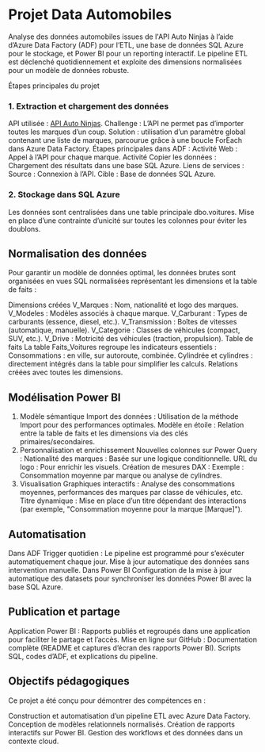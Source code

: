 # Projet Data Automobiles

Analyse des données automobiles issues de l'API Auto Ninjas à l’aide d’Azure Data Factory (ADF) pour l’ETL, une base de données SQL Azure pour le stockage, et Power BI pour un reporting interactif. Le pipeline ETL est déclenché quotidiennement et exploite des dimensions normalisées pour un modèle de données robuste.

Étapes principales du projet

### 1. Extraction et chargement des données
API utilisée : [API Auto Ninjas](https://api-ninjas.com/api).
Challenge : L’API ne permet pas d’importer toutes les marques d’un coup. Solution : utilisation d’un paramètre global contenant une liste de marques, parcourue grâce à une boucle ForEach dans Azure Data Factory.
Étapes principales dans ADF :
Activité Web : Appel à l’API pour chaque marque.
Activité Copier les données : Chargement des résultats dans une base SQL Azure.
Liens de services :
Source : Connexion à l’API.
Cible : Base de données SQL Azure.

### 2. Stockage dans SQL Azure
Les données sont centralisées dans une table principale dbo.voitures.
Mise en place d’une contrainte d’unicité sur toutes les colonnes pour éviter les doublons.

## Normalisation des données
Pour garantir un modèle de données optimal, les données brutes sont organisées en vues SQL normalisées représentant les dimensions et la table de faits :

Dimensions créées
V_Marques : Nom, nationalité et logo des marques.
V_Modeles : Modèles associés à chaque marque.
V_Carburant : Types de carburants (essence, diesel, etc.).
V_Transmission : Boîtes de vitesses (automatique, manuelle).
V_Categorie : Classes de véhicules (compact, SUV, etc.).
V_Drive : Motricité des véhicules (traction, propulsion).
Table de faits
La table Faits_Voitures regroupe les indicateurs essentiels :
Consommations : en ville, sur autoroute, combinée.
Cylindrée et cylindres : directement intégrés dans la table pour simplifier les calculs.
Relations créées avec toutes les dimensions.

## Modélisation Power BI
1. Modèle sémantique
Import des données : Utilisation de la méthode Import pour des performances optimales.
Modèle en étoile : Relation entre la table de faits et les dimensions via des clés primaires/secondaires.
2. Personnalisation et enrichissement
Nouvelles colonnes sur Power Query :
Nationalité des marques : Basée sur une logique conditionnelle.
URL du logo : Pour enrichir les visuels.
Création de mesures DAX :
Exemple : Consommation moyenne par marque ou analyse de cylindres.
3. Visualisation
Graphiques interactifs : Analyse des consommations moyennes, performances des marques par classe de véhicules, etc.
Titre dynamique : Mise en place d’un titre dépendant des interactions (par exemple, "Consommation moyenne pour la marque [Marque]").

## Automatisation
Dans ADF
Trigger quotidien : Le pipeline est programmé pour s’exécuter automatiquement chaque jour.
Mise à jour automatique des données sans intervention manuelle.
Dans Power BI
Configuration de la mise à jour automatique des datasets pour synchroniser les données Power BI avec la base SQL Azure.

## Publication et partage
Application Power BI : Rapports publiés et regroupés dans une application pour faciliter le partage et l’accès.
Mise en ligne sur GitHub :
Documentation complète (README et captures d’écran des rapports Power BI).
Scripts SQL, codes d’ADF, et explications du pipeline.

## Objectifs pédagogiques
Ce projet a été conçu pour démontrer des compétences en :

Construction et automatisation d’un pipeline ETL avec Azure Data Factory.
Conception de modèles relationnels normalisés.
Création de rapports interactifs sur Power BI.
Gestion des workflows et des données dans un contexte cloud.
